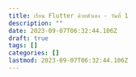 ```yaml
---
title: เรียน Flutter ด้วยตัวเอง - วันที่ 1
description: ""
date: 2023-09-07T06:32:44.106Z
draft: true
tags: []
categories: []
lastmod: 2023-09-07T06:32:44.106Z
---
```

